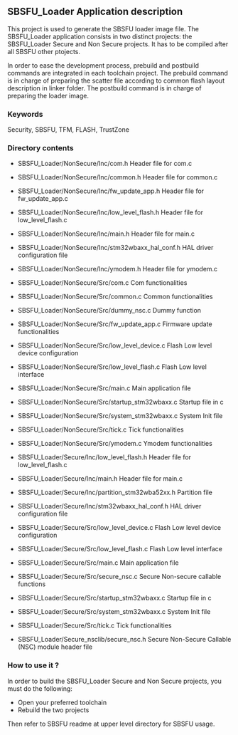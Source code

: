 ## <b>SBSFU_Loader Application description</b>

This project is used to generate the SBSFU loader image file.
The SBSFU_Loader application consists in two distinct projects: the SBSFU_Loader
Secure and Non Secure projects.
It has to be compiled after all SBSFU other ptojects.

In order to ease the development process, prebuild and postbuild commands are
integrated in each toolchain project.
The prebuild command is in charge of preparing the scatter file according to common
flash layout description in linker folder.
The postbuild command is in charge of preparing the loader image.

### <b>Keywords</b>

Security, SBSFU, TFM, FLASH, TrustZone

### <b>Directory contents</b>

  - SBSFU_Loader/NonSecure/Inc/com.h                         Header file for com.c
  - SBSFU_Loader/NonSecure/Inc/common.h                      Header file for common.c
  - SBSFU_Loader/NonSecure/Inc/fw_update_app.h               Header file for fw_update_app.c
  - SBSFU_Loader/NonSecure/Inc/low_level_flash.h             Header file for low_level_flash.c
  - SBSFU_Loader/NonSecure/Inc/main.h                        Header file for main.c
  - SBSFU_Loader/NonSecure/Inc/stm32wbaxx_hal_conf.h          HAL driver configuration file
  - SBSFU_Loader/NonSecure/Inc/ymodem.h                      Header file for ymodem.c

  - SBSFU_Loader/NonSecure/Src/com.c                         Com functionalities
  - SBSFU_Loader/NonSecure/Src/common.c                      Common functionalities
  - SBSFU_Loader/NonSecure/Src/dummy_nsc.c                   Dummy function
  - SBSFU_Loader/NonSecure/Src/fw_update_app.c               Firmware update functionalities
  - SBSFU_Loader/NonSecure/Src/low_level_device.c            Flash Low level device configuration
  - SBSFU_Loader/NonSecure/Src/low_level_flash.c             Flash Low level interface
  - SBSFU_Loader/NonSecure/Src/main.c                        Main application file
  - SBSFU_Loader/NonSecure/Src/startup_stm32wbaxx.c           Startup file in c
  - SBSFU_Loader/NonSecure/Src/system_stm32wbaxx.c            System Init file
  - SBSFU_Loader/NonSecure/Src/tick.c                        Tick functionalities
  - SBSFU_Loader/NonSecure/Src/ymodem.c                      Ymodem functionalities

  - SBSFU_Loader/Secure/Inc/low_level_flash.h                Header file for low_level_flash.c
  - SBSFU_Loader/Secure/Inc/main.h                           Header file for main.c
  - SBSFU_Loader/Secure/Inc/partition_stm32wba52xx.h          Partition file
  - SBSFU_Loader/Secure/Inc/stm32wbaxx_hal_conf.h             HAL driver configuration file

  - SBSFU_Loader/Secure/Src/low_level_device.c               Flash Low level device configuration
  - SBSFU_Loader/Secure/Src/low_level_flash.c                Flash Low level interface
  - SBSFU_Loader/Secure/Src/main.c                           Main application file
  - SBSFU_Loader/Secure/Src/secure_nsc.c                     Secure Non-secure callable functions
  - SBSFU_Loader/Secure/Src/startup_stm32wbaxx.c              Startup file in c
  - SBSFU_Loader/Secure/Src/system_stm32wbaxx.c               System Init file
  - SBSFU_Loader/Secure/Src/tick.c                           Tick functionalities

  - SBSFU_Loader/Secure_nsclib/secure_nsc.h                  Secure Non-Secure Callable (NSC) module header file

### <b>How to use it ?</b>

In order to build the SBSFU_Loader Secure and Non Secure projects, you must do the following:
 - Open your preferred toolchain
 - Rebuild the two projects

Then refer to SBSFU readme at upper level directory for SBSFU usage.
